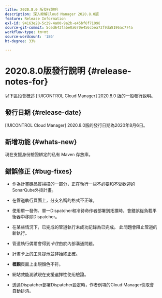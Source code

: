 ```yaml
---
title: 2020.8.0 版發行說明
description: 深入瞭解Cloud Manager 2020.8.0版
feature: Release Information
exl-id: 94163e28-5c29-4a00-9a2b-e45bf6f71098
source-git-commit: 5ced643fabe0a670e456cbea72f9da8196ac774a
workflow-type: tm+mt
source-wordcount: '186'
ht-degree: 33%

---
```


# 2020.8.0版發行說明 {#release-notes-for}

以下區段會概述 [!UICONTROL Cloud Manager] 2020.8.0 版的一般發行說明。

## 發行日期 {#release-date}

[!UICONTROL Cloud Manager] 2020.8.0版的發行日期為2020年8月6日。

## 新增功能 {#whats-new}

現在支援身份驗證綁定的私有 Maven 存放庫。

## 錯誤修正 {#bug-fixes}

* 作為計畫碼品質掃描的一部分，正在執行一些不必要和不受歡迎的SonarQube外掛計畫。

* 在管道執行頁面上，分支名稱的格式不正確。

* 使用單一發佈、單一Dispatcher和冷待命作者部署到拓撲時，會錯誤從負載平衡器中移除Dispatcher。

* 在某些情況下，已完成的管道執行未成功記錄為已完成。 此問題會阻止管道的新執行。

* 管道執行偶爾會得到&#x200B;*卡住*&#x200B;由於內部溝通問題。

* 計畫卡上的工具提示並非始終正確。

* **概觀**&#x200B;頁面上出現顏色不符。

* 網站效能測試現在支援選擇性使用驗證。

* 透過Dispatcher部署Dispatcher設定時，作者例項的Cloud Manager快取會自動排清。
